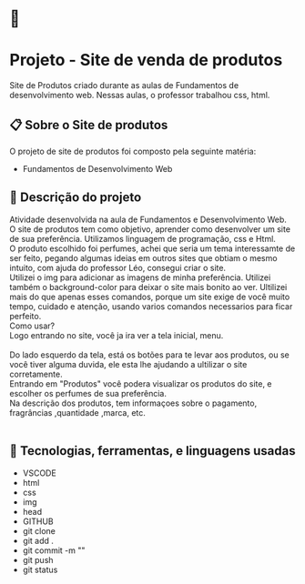# 🚀 <h1 aling="center">Projeto - Site de venda de produtos</h1>
Site de Produtos criado durante as aulas de Fundamentos de desenvolvimento web. Nessas aulas, o professor trabalhou css, html.
## 📋 Sobre o Site de produtos
O projeto de site de produtos foi composto pela seguinte matéria:
* Fundamentos de Desenvolvimento Web
## 📄 Descrição do projeto
Atividade desenvolvida na aula de Fundamentos e Desenvolvimento Web. <br>
O site de produtos tem como objetivo, aprender como desenvolver um site de sua preferência. Utilizamos linguagem de programação, css e Html.<br>
O produto escolhido foi perfumes, achei que seria um tema interessamte de ser feito, pegando  algumas ideias em outros sites que obtiam o mesmo intuito, com ajuda do professor Léo, consegui criar o site. <br>
Utilizei o img para adicionar as imagens de minha preferência. Utilizei também o  background-color para deixar o site mais bonito ao ver. Ultilizei mais do que apenas esses comandos, porque um site exige de você muito tempo, cuidado e atenção, usando varios comandos necessarios para ficar perfeito. <br>
Como usar? <br>
Logo entrando no site, você ja ira ver a tela inicial, menu. <br>
<br>
Do lado esquerdo da tela, está os botões para te levar aos produtos, ou se você tiver alguma duvida, ele esta lhe ajudando a ultilizar o site corretamente. <br>
Entrando em "Produtos" você podera visualizar os produtos do site, e escolher os perfumes de sua preferência.
<br>
Na descrição dos produtos, tem informaçoes sobre o pagamento, fragrâncias ,quantidade ,marca, etc.<br>
<br>
## 🔧 Tecnologias, ferramentas, e linguagens usadas
* VSCODE
* html
* css
* img
* head
* GITHUB
* git clone
* git add .
* git commit -m ""
* git push
* git status